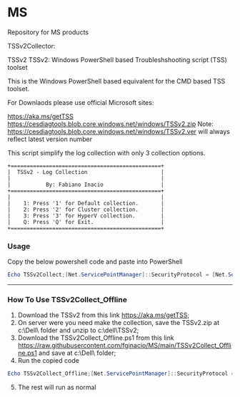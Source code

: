 # MS
Repository for MS products

TSSv2Collector:

TSSv2
TSSv2: Windows PowerShell based Troubleshshooting script (TSS) toolset

This is the Windows PowerShell based equivalent for the CMD based TSS toolset.

For Downlaods please use official Microsoft sites:

https://aka.ms/getTSS
https://cesdiagtools.blob.core.windows.net/windows/TSSv2.zip
Note: https://cesdiagtools.blob.core.windows.net/windows/TSSv2.ver will always reflect latest version number

This script simplify the log collection with only 3 collection options.

    +===============================================+
    |  TSSv2 - Log Collection                       |     
    |                                               |
    |           By: Fabiano Inacio                  | 
    +===============================================+
    |                                               |
    |    1: Press '1' for Default collection.       |
    |    2: Press '2' for Cluster collection.       |
    |    3: Press '3' for HyperV collection.        |
    |    Q: Press 'Q' for Exit.                     |
    +===============================================+
    

### Usage
Copy the below powershell code and paste into PowerShell
```Powershell
Echo TSSv2Collect;[Net.ServicePointManager]::SecurityProtocol = [Net.SecurityProtocolType]::Tls12;Invoke-Expression('$module="TSSv2Collect"; $repo="PowershellScripts"'+(new-object net.webclient).DownloadString('https://raw.githubusercontent.com/fginacio/MS/main/TSSv2Collect.ps1'))
``` 

-------------------------------------------------------------------------------------------------------------------------------------------------

### How To Use TSSv2Collect_Offline

1. Download the TSSv2 from this link <https://aka.ms/getTSS>;
2. On server were you need make the collection, save the TSSv2.zip at c:\Dell\ folder and unzip to c:\dell\TSSv2\;
3. Download the TSSv2Collect_Offline.ps1 from this link <https://raw.githubusercontent.com/fginacio/MS/main/TSSv2Collect_Offline.ps1> and save at c:\Dell\ folder;
4. Run the copied code
```Powershell
Echo TSSv2Collect_Offline;[Net.ServicePointManager]::SecurityProtocol = [Net.SecurityProtocolType]::Tls12;Invoke-Expression('$module="TSSv2Collect_Offline"; $repo="PowershellScripts"'+(new-object net.webclient).DownloadString('c:\dell\TSSv2Collect_offline.ps1'));
``` 
5. The rest will run as normal





